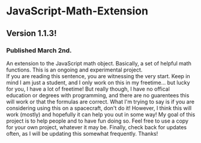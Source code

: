 # JavaScript-Math-Extension
## Version 1.1.3!
### Published March 2nd.

An extension to the JavaScript math object.  Basically, a set of helpful math functions.  This is an ongoing and experimental project.  
If you are reading this sentence, you are witnessing the very start.
Keep in mind I am just a student, and I only work on this in my freetime... but lucky for you, I have a lot of freetime!
But really though, I have no offical education or degrees with programming, and there are no guarentees this will work or that the formulas are correct.
What I'm trying to say is if you are considering using this on a spacecraft, don't do it!
However, I think this will work (mostly) and hopefully it can help you out in some way!
My goal of this project is to help people and to have fun doing so.  Feel free to use a copy for your own project, whatever it may be.
Finally, check back for updates often, as I will be updating this somewhat frequently.
Thanks!
